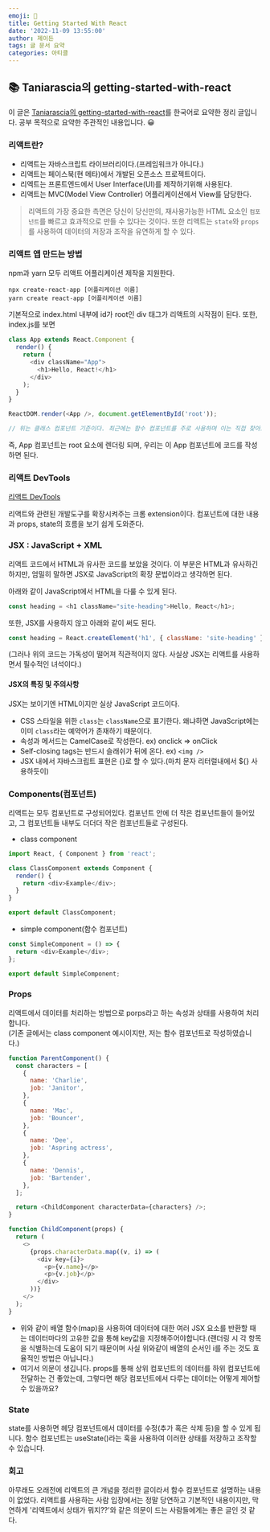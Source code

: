 ```yaml
---
emoji: 📖
title: Getting Started With React
date: '2022-11-09 13:55:00'
author: 제이든
tags: 글 문서 요약
categories: 아티클
---
```


## 📚 Taniarascia의 getting-started-with-react

이 글은 [Taniarascia의 getting-started-with-react](https://www.taniarascia.com/getting-started-with-react/)를 한국어로 요약한 정리 글입니다. 공부 목적으로 요약한 주관적인 내용입니다. 😀

### 리액트란?

- 리액트는 자바스크립트 라이브러리이다.(프레임워크가 아니다.)
- 리액트는 페이스북(현 메타)에서 개발된 오픈소스 프로젝트이다.
- 리엑트는 프론트엔드에서 User Interface(UI)를 제작하기위해 사용된다.
- 리액트는 MVC(Model View Controller) 어플리케이션에서 View를 담당한다.

> 리액트의 가장 중요한 측면은 당신이 당신만의, 재사용가능한 HTML 요소인 `컴포넌트`를 빠르고 효과적으로 만들 수 있다는 것이다. 또한 리액트는 `state`와 `props`를 사용하여 데이터의 저장과 조작을 유연하게 할 수 있다.

### 리액트 앱 만드는 방법

npm과 yarn 모두 리액트 어플리케이션 제작을 지원한다.

```sudo
npx create-react-app [어플리케이션 이름]
yarn create react-app [어플리케이션 이름]
```

기본적으로 index.html 내부에 id가 root인 div 태그가 리액트의 시작점이 된다. 또한, index.js를 보면

```js
class App extends React.Component {
  render() {
    return (
      <div className="App">
        <h1>Hello, React!</h1>
      </div>
    );
  }
}

ReactDOM.render(<App />, document.getElementById('root'));

// 위는 클래스 컴포넌트 기준이다. 최근에는 함수 컴포넌트를 주로 사용하며 이는 직접 찾아보길!
```

즉, App 컴포넌트는 root 요소에 렌더링 되며, 우리는 이 App 컴포넌트에 코드를 작성하면 된다.

### 리액트 DevTools

[리액트 DevTools](https://chrome.google.com/webstore/detail/react-developer-tools/fmkadmapgofadopljbjfkapdkoienihi)

리액트와 관련된 개발도구를 확장시켜주는 크롬 extension이다. 컴포넌트에 대한 내용과 props, state의 흐름을 보기 쉽게 도와준다.

### JSX : JavaScript + XML

리액트 코드에서 HTML과 유사한 코드를 보았을 것이다. 이 부분은 HTML과 유사하긴 하지만, 엄밀히 말하면 JSX로 JavaScript의 확장 문법이라고 생각하면 된다.

아래와 같이 JavaScript에서 HTML을 다룰 수 있게 된다.

```js
const heading = <h1 className="site-heading">Hello, React</h1>;
```

또한, JSX를 사용하지 않고 아래와 같이 써도 된다.

```js
const heading = React.createElement('h1', { className: 'site-heading' }, 'Hello, React!');
```

(그러나 위의 코드는 가독성이 떨어져 직관적이지 않다. 사실상 JSX는 리액트를 사용하면서 필수적인 녀석이다.)

#### JSX의 특징 및 주의사항

JSX는 보이기엔 HTML이지만 실상 JavaScript 코드이다.

- CSS 스타일을 위한 `class`는 `className`으로 표기한다. 왜냐하면 JavaScript에는 이미 `class`라는 예약어가 존재하기 때문이다.
- 속성과 메서드는 CamelCase로 작성한다. ex) onclick => onClick
- Self-closing tags는 반드시 슬래쉬가 뒤에 온다. ex) `<img />`
- JSX 내에서 자바스크립트 표현은 {}로 할 수 있다.(마치 문자 리터럴내에서 ${} 사용하듯이)

### Components(컴포넌트)

리액트는 모두 컴포넌트로 구성되어있다. 컴포넌트 안에 더 작은 컴포넌트들이 들어있고, 그 컴포넌트들 내부도 더더더 작은 컴포넌트들로 구성된다.

- class component

```js
import React, { Component } from 'react';

class ClassComponent extends Component {
  render() {
    return <div>Example</div>;
  }
}

export default ClassComponent;
```

- simple component(함수 컴포넌트)

```js
const SimpleComponent = () => {
  return <div>Example</div>;
};

export default SimpleComponent;
```

### Props

리액트에서 데이터를 처리하는 방법으로 porps라고 하는 속성과 상태를 사용하여 처리합니다.<br/>
(기존 글에서는 class component 예시이지만, 저는 함수 컴포넌트로 작성하였습니다.)

```js
function ParentComponent() {
  const characters = [
    {
      name: 'Charlie',
      job: 'Janitor',
    },
    {
      name: 'Mac',
      job: 'Bouncer',
    },
    {
      name: 'Dee',
      job: 'Aspring actress',
    },
    {
      name: 'Dennis',
      job: 'Bartender',
    },
  ];

  return <ChildComponent characterData={characters} />;
}

function ChildComponent(props) {
  return (
    <>
      {props.characterData.map((v, i) => (
        <div key={i}>
          <p>{v.name}</p>
          <p>{v.job}</p>
        </div>
      ))}
    </>
  );
}
```

- 위와 같이 배열 함수(map)을 사용하여 데이터에 대한 여러 JSX 요소를 반환할 때는 데이터마다의 고유한 값을 통해 key값을 지정해주어야합니다.(랜더링 시 각 항목을 식별하는데 도움이 되기 때문이며 사실 위와같이 배열의 순서인 i를 주는 것도 효율적인 방법은 아닙니다.)
- 여기서 의문이 생깁니다. props를 통해 상위 컴포넌트의 데이터를 하위 컴포넌트에 전달하는 건 좋았는데, 그렇다면 해당 컴포넌트에서 다루는 데이터는 어떻게 제어할 수 있을까요?

### State

state를 사용하면 헤당 컴포넌트에서 데이터를 수정(추가 혹은 삭제 등)을 할 수 있게 됩니다. 함수 컴포넌트는 useState()라는 훅을 사용하여 이러한 상태를 저장하고 조작할 수 있습니다.

### 회고

아무래도 오래전에 리액트의 큰 개념을 정리한 글이라서 함수 컴포넌트로 설명하는 내용이 없었다. 리액트를 사용하는 사람 입장에서는 정말 당연하고 기본적인 내용이지만, 막연하게 '리액트에서 상태가 뭐지??'와 같은 의문이 드는 사람들에게는 좋은 글인 것 같다.

```toc

```
